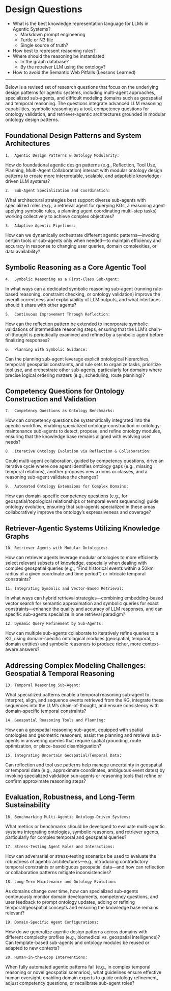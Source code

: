 # Design Questions

- What is the best knowledge representation language for LLMs in Agentic Systems?
    - Markdown prompt engineering
    - Turtle or N3 file
    - Single source of truth?
- How best to represent reasoning rules?
- Where should the reasoning be instantiated
    - In the graph database?
    - By the retreiver LLM using the ontology?
- How to avoid the Semantic Web Pitfalls (Lessons Learned)

---

Below is a revised set of research questions that focus on the underlying design patterns for agentic systems, including multi-agent approaches, specialized sub-agents, and difficult modeling domains such as geospatial and temporal reasoning. The questions integrate advanced LLM reasoning capabilities, symbolic reasoning as a tool, competency questions for ontology validation, and retriever-agentic architectures grounded in modular ontology design patterns.

## Foundational Design Patterns and System Architectures

	1.	Agentic Design Patterns & Ontology Modularity:
How do foundational agentic design patterns (e.g., Reflection, Tool Use, Planning, Multi-Agent Collaboration) interact with modular ontology design patterns to create more interpretable, scalable, and adaptable knowledge-driven LLM systems?

	2.	Sub-Agent Specialization and Coordination:
What architectural strategies best support diverse sub-agents with specialized roles (e.g., a retrieval agent for querying KGs, a reasoning agent applying symbolic rules, a planning agent coordinating multi-step tasks) working collectively to achieve complex objectives?

	3.	Adaptive Agentic Pipelines:
How can we dynamically orchestrate different agentic patterns—invoking certain tools or sub-agents only when needed—to maintain efficiency and accuracy in response to changing user queries, domain complexities, or data availability?

## Symbolic Reasoning as a Core Agentic Tool

	4.	Symbolic Reasoning as a First-Class Sub-Agent:
In what ways can a dedicated symbolic reasoning sub-agent (running rule-based reasoning, constraint checking, or ontology validation) improve the overall correctness and explainability of LLM outputs, and what interfaces should it share with other agents?
	
    5.	Continuous Improvement Through Reflection:
How can the reflection pattern be extended to incorporate symbolic validations of intermediate reasoning steps, ensuring that the LLM’s chain-of-thought is periodically examined and refined by a symbolic agent before finalizing responses?
	
    6.	Planning with Symbolic Guidance:
Can the planning sub-agent leverage explicit ontological hierarchies, temporal/ geospatial constraints, and rule sets to organize tasks, prioritize tool use, and orchestrate other sub-agents, particularly for domains where precise logical ordering matters (e.g., scheduling, route planning)?

## Competency Questions for Ontology Construction and Validation

	7.	Competency Questions as Ontology Benchmarks:
How can competency questions be systematically integrated into the agentic workflow, enabling specialized ontology-construction or ontology-maintenance sub-agents to detect, propose, and refine ontology modules, ensuring that the knowledge base remains aligned with evolving user needs?

	8.	Iterative Ontology Evolution via Reflection & Collaboration:
Could multi-agent collaboration, guided by competency questions, drive an iterative cycle where one agent identifies ontology gaps (e.g., missing temporal relations), another proposes new axioms or classes, and a reasoning sub-agent validates the changes?

	9.	Automated Ontology Extensions for Complex Domains:
How can domain-specific competency questions (e.g., for geospatial/topological relationships or temporal event sequencing) guide ontology evolution, ensuring that sub-agents specialized in these areas collaboratively improve the ontology’s expressiveness and coverage?

## Retriever-Agentic Systems Utilizing Knowledge Graphs

	10.	Retriever Agents with Modular Ontologies:
How can retriever agents leverage modular ontologies to more efficiently select relevant subsets of knowledge, especially when dealing with complex geospatial queries (e.g., “Find historical events within a 50km radius of a given coordinate and time period”) or intricate temporal constraints?

	11.	Integrating Symbolic and Vector-Based Retrieval:
In what ways can hybrid retrieval strategies—combining embedding-based vector search for semantic approximation and symbolic queries for exact constraints—enhance the quality and accuracy of LLM responses, and can specific sub-agents specialize in one retrieval paradigm?

	12.	Dynamic Query Refinement by Sub-Agents:
How can multiple sub-agents collaborate to iteratively refine queries to a KG, using domain-specific ontological modules (geospatial, temporal, domain entities) and symbolic reasoners to produce richer, more context-aware answers?

## Addressing Complex Modeling Challenges: Geospatial & Temporal Reasoning

	13.	Temporal Reasoning Sub-Agent:
What specialized patterns enable a temporal reasoning sub-agent to interpret, align, and sequence events retrieved from the KG, integrate these sequences into the LLM’s chain-of-thought, and ensure consistency with domain-specific temporal constraints?

	14.	Geospatial Reasoning Tools and Planning:
How can a geospatial reasoning sub-agent, equipped with spatial ontologies and geometric reasoners, assist the planning and retrieval sub-agents in answering queries that require spatial grounding, route optimization, or place-based disambiguation?

	15.	Integrating Uncertain Geospatial/Temporal Data:
Can reflection and tool use patterns help manage uncertainty in geospatial or temporal data (e.g., approximate coordinates, ambiguous event dates) by invoking specialized validation sub-agents or reasoning tools that refine or confirm approximate reasoning steps?

## Evaluation, Robustness, and Long-Term Sustainability

	16.	Benchmarking Multi-Agentic Ontology-Driven Systems:
What metrics or benchmarks should be developed to evaluate multi-agentic systems integrating ontologies, symbolic reasoners, and retriever agents, particularly for complex temporal and geospatial queries?

	17.	Stress-Testing Agent Roles and Interactions:
How can adversarial or stress-testing scenarios be used to evaluate the robustness of agentic architectures—e.g., introducing contradictory temporal constraints or ambiguous geospatial data—and how can reflection or collaboration patterns mitigate inconsistencies?

	18.	Long-Term Maintenance and Ontology Evolution:
As domains change over time, how can specialized sub-agents continuously monitor domain developments, competency questions, and user feedback to prompt ontology updates, adding or refining temporal/geospatial concepts and ensuring the knowledge base remains relevant?

	19.	Domain-Specific Agent Configurations:
How do we generalize agentic design patterns across domains with different complexity profiles (e.g., biomedical vs. geospatial intelligence)? Can template-based sub-agents and ontology modules be reused or adapted to new contexts?

	20.	Human-in-the-Loop Interventions:
When fully automated agentic patterns fail (e.g., in complex temporal reasoning or novel geospatial scenarios), what guidelines ensure effective human oversight, enabling domain experts to guide ontology refinement, adjust competency questions, or recalibrate sub-agent roles?
